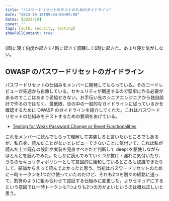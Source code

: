 ```yaml
---
title: "パスワードリセットのテストのためのガイドライン"
date: "2023-10-18T09:04:08+09:00"
dates: [2023/10]
cover: ""
tags: [auth, security, testing]
showFullContent: true
---
```


0時に寝て何度か起きて4時に起きて仮眠して6時に起きた。あまり寝た気がしない。

## OWASP のパスワードリセットのガイドライン

パスワードリセットの仕組みをメンバーに開発してもらっている。そのコードレビューが先週から白熱している。セキュリティが関連するので堅牢に作る必要があるのでここはあまり妥協せきない。お手伝い先のシニアエンジニアから独自設計で作るのではなく、最低限、世の中の一般的なガイドラインに従っているかを確認するために OWASP のガイドラインを紹介してくれた。これはパスワードリセットの仕組みをテストするための要項をあげている。

* [Testing for Weak Password Change or Reset Functionalities](https://owasp.org/www-project-web-security-testing-guide/latest/4-Web_Application_Security_Testing/04-Authentication_Testing/09-Testing_for_Weak_Password_Change_or_Reset_Functionalities)

これをメンバーに読んでもらって理解して実装しろと言いたいところでもあるが、私自身、読んだことがないとレビューできないことに気付いて、これは私が読んだ上で既存の設計や実装を見直すべきだと判断して deepl を駆使しながらほとんどを読んでみた。たしかに読んでみていくつか抜け・漏れに気付いたり、うちのセキュリティポリシーとして意図的に緩和しているところも認識できたりして、結論から言って読んでよかったと思う。当初はパスワードリセットのために一時トークンを1つだけ使っていたのだけど、それも2つを別々の経路に送って、割符のように組み合わせて認証する仕組みに変更した。よりセキュアにするという意図では一時トークンも1つよりも2つの方がよいというのは概ね正しいと思う。
